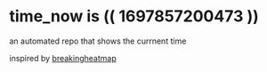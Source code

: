 # time_now is (( 1697857200473 ))

an automated repo that shows the currnent time

inspired by [breakingheatmap](https://github.com/breakingheatmap/breakingheatmap)